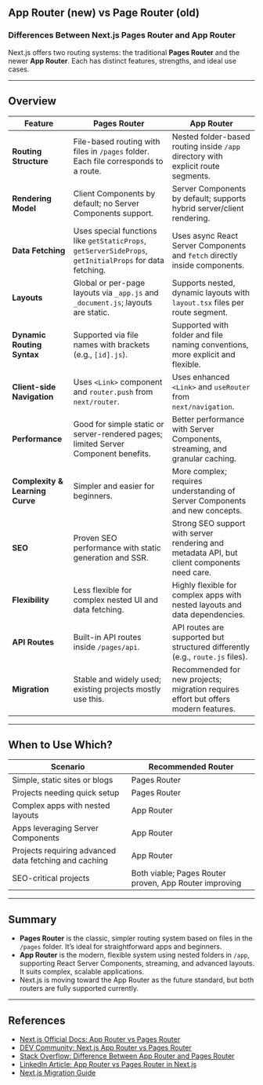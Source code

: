 ## App Router (new) vs Page Router (old)
### Differences Between Next.js Pages Router and App Router

Next.js offers two routing systems: the traditional **Pages Router** and the newer **App Router**. Each has distinct features, strengths, and ideal use cases.

---

## Overview

| Feature                        | Pages Router                               | App Router                                      |
|-------------------------------|-------------------------------------------|------------------------------------------------|
| **Routing Structure**          | File-based routing with files in `/pages` folder. Each file corresponds to a route. | Nested folder-based routing inside `/app` directory with explicit route segments. |
| **Rendering Model**            | Client Components by default; no Server Components support. | Server Components by default; supports hybrid server/client rendering. |
| **Data Fetching**              | Uses special functions like `getStaticProps`, `getServerSideProps`, `getInitialProps` for data fetching. | Uses async React Server Components and `fetch` directly inside components. |
| **Layouts**                   | Global or per-page layouts via `_app.js` and `_document.js`; layouts are static. | Supports nested, dynamic layouts with `layout.tsx` files per route segment. |
| **Dynamic Routing Syntax**     | Supported via file names with brackets (e.g., `[id].js`). | Supported with folder and file naming conventions, more explicit and flexible. |
| **Client-side Navigation**     | Uses `<Link>` component and `router.push` from `next/router`. | Uses enhanced `<Link>` and `useRouter` from `next/navigation`. |
| **Performance**                | Good for simple static or server-rendered pages; limited Server Component benefits. | Better performance with Server Components, streaming, and granular caching. |
| **Complexity & Learning Curve**| Simpler and easier for beginners.        | More complex; requires understanding of Server Components and new concepts. |
| **SEO**                       | Proven SEO performance with static generation and SSR. | Strong SEO support with server rendering and metadata API, but client components need care. |
| **Flexibility**                | Less flexible for complex nested UI and data fetching. | Highly flexible for complex apps with nested layouts and data dependencies. |
| **API Routes**                 | Built-in API routes inside `/pages/api`. | API routes are supported but structured differently (e.g., `route.js` files). |
| **Migration**                 | Stable and widely used; existing projects mostly use this. | Recommended for new projects; migration requires effort but offers modern features. |

---

## When to Use Which?

| Scenario                          | Recommended Router                      |
|----------------------------------|---------------------------------------|
| Simple, static sites or blogs     | Pages Router                          |
| Projects needing quick setup       | Pages Router                          |
| Complex apps with nested layouts  | App Router                           |
| Apps leveraging Server Components | App Router                           |
| Projects requiring advanced data fetching and caching | App Router               |
| SEO-critical projects              | Both viable; Pages Router proven, App Router improving |

---

## Summary

- **Pages Router** is the classic, simpler routing system based on files in the `/pages` folder. It’s ideal for straightforward apps and beginners.
- **App Router** is the modern, flexible system using nested folders in `/app`, supporting React Server Components, streaming, and advanced layouts. It suits complex, scalable applications.
- Next.js is moving toward the App Router as the future standard, but both routers are fully supported currently.

---

## References

- [Next.js Official Docs: App Router vs Pages Router](https://nextjs.org/docs/app/building-your-application/routing)
- [DEV Community: Next.js App Router vs Pages Router](https://dev.to/dcs-ink/nextjs-app-router-vs-pages-router-3p57)
- [Stack Overflow: Difference Between App Router and Pages Router](https://stackoverflow.com/questions/76570208/what-is-different-between-app-router-and-pages-router-in-next-js)
- [LinkedIn Article: App Router vs Pages Router in Next.js](https://www.linkedin.com/pulse/app-router-vs-pages-nextjs-davit-gasparyan-whkef)
- [Next.js Migration Guide](https://nextjs.org/docs/app/guides/migrating/app-router-migration)


